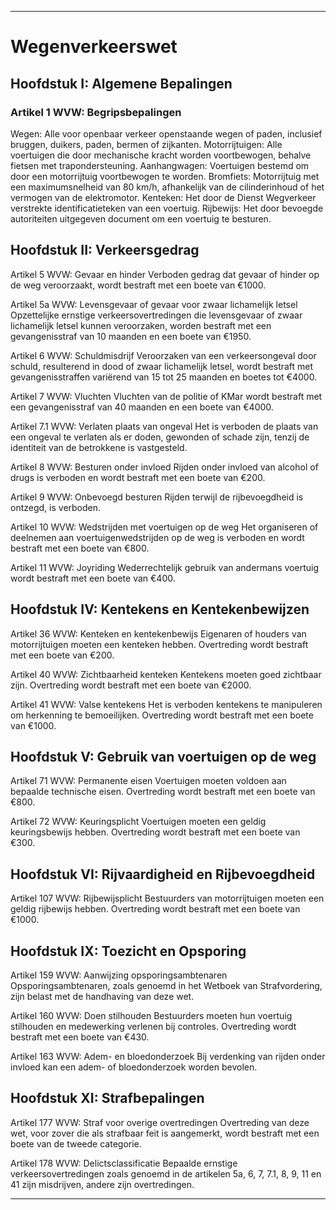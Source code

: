 - - - - - - - - - - - - - - - - - - - - - - - - - - - - - - - - - - - - - - - - - - - - - - - - - - - - - - - - - - - - - - - - - - - - - - - - - - - - - - - - - - - - - - - - - - - 


# **Wegenverkeerswet**


## **Hoofdstuk I: Algemene Bepalingen**


### Artikel 1 WVW: Begripsbepalingen
Wegen: Alle voor openbaar verkeer openstaande wegen of paden, inclusief bruggen, duikers, paden, bermen of zijkanten.
Motorrijtuigen: Alle voertuigen die door mechanische kracht worden voortbewogen, behalve fietsen met trapondersteuning.
Aanhangwagen: Voertuigen bestemd om door een motorrijtuig voortbewogen te worden.
Bromfiets: Motorrijtuig met een maximumsnelheid van 80 km/h, afhankelijk van de cilinderinhoud of het vermogen van de elektromotor.
Kenteken: Het door de Dienst Wegverkeer verstrekte identificatieteken van een voertuig.
Rijbewijs: Het door bevoegde autoriteiten uitgegeven document om een voertuig te besturen.


## **Hoofdstuk II: Verkeersgedrag**


Artikel 5 WVW: Gevaar en hinder
Verboden gedrag dat gevaar of hinder op de weg veroorzaakt, wordt bestraft met een boete van €1000.

Artikel 5a WVW: Levensgevaar of gevaar voor zwaar lichamelijk letsel
Opzettelijke ernstige verkeersovertredingen die levensgevaar of zwaar lichamelijk letsel kunnen veroorzaken, worden bestraft met een gevangenisstraf van 10 maanden en een boete van €1950.

Artikel 6 WVW: Schuldmisdrijf
Veroorzaken van een verkeersongeval door schuld, resulterend in dood of zwaar lichamelijk letsel, wordt bestraft met gevangenisstraffen variërend van 15 tot 25 maanden en boetes tot €4000.

Artikel 7 WVW: Vluchten
Vluchten van de politie of KMar wordt bestraft met een gevangenisstraf van 40 maanden en een boete van €4000.

Artikel 7.1 WVW: Verlaten plaats van ongeval
Het is verboden de plaats van een ongeval te verlaten als er doden, gewonden of schade zijn, tenzij de identiteit van de betrokkene is vastgesteld.

Artikel 8 WVW: Besturen onder invloed
Rijden onder invloed van alcohol of drugs is verboden en wordt bestraft met een boete van €200.

Artikel 9 WVW: Onbevoegd besturen
Rijden terwijl de rijbevoegdheid is ontzegd, is verboden.

Artikel 10 WVW: Wedstrijden met voertuigen op de weg
Het organiseren of deelnemen aan voertuigenwedstrijden op de weg is verboden en wordt bestraft met een boete van €800.

Artikel 11 WVW: Joyriding
Wederrechtelijk gebruik van andermans voertuig wordt bestraft met een boete van €400.


## **Hoofdstuk IV: Kentekens en Kentekenbewijzen**


Artikel 36 WVW: Kenteken en kentekenbewijs
Eigenaren of houders van motorrijtuigen moeten een kenteken hebben. Overtreding wordt bestraft met een boete van €200.

Artikel 40 WVW: Zichtbaarheid kenteken
Kentekens moeten goed zichtbaar zijn. Overtreding wordt bestraft met een boete van €2000.

Artikel 41 WVW: Valse kentekens
Het is verboden kentekens te manipuleren om herkenning te bemoeilijken. Overtreding wordt bestraft met een boete van €1000.


## **Hoofdstuk V: Gebruik van voertuigen op de weg**


Artikel 71 WVW: Permanente eisen
Voertuigen moeten voldoen aan bepaalde technische eisen. Overtreding wordt bestraft met een boete van €800.

Artikel 72 WVW: Keuringsplicht
Voertuigen moeten een geldig keuringsbewijs hebben. Overtreding wordt bestraft met een boete van €300.


## **Hoofdstuk VI: Rijvaardigheid en Rijbevoegdheid**


Artikel 107 WVW: Rijbewijsplicht
Bestuurders van motorrijtuigen moeten een geldig rijbewijs hebben. Overtreding wordt bestraft met een boete van €1000.


## **Hoofdstuk IX: Toezicht en Opsporing**


Artikel 159 WVW: Aanwijzing opsporingsambtenaren
Opsporingsambtenaren, zoals genoemd in het Wetboek van Strafvordering, zijn belast met de handhaving van deze wet.

Artikel 160 WVW: Doen stilhouden
Bestuurders moeten hun voertuig stilhouden en medewerking verlenen bij controles. Overtreding wordt bestraft met een boete van €430.

Artikel 163 WVW: Adem- en bloedonderzoek
Bij verdenking van rijden onder invloed kan een adem- of bloedonderzoek worden bevolen.


## **Hoofdstuk XI: Strafbepalingen**

Artikel 177 WVW: Straf voor overige overtredingen
Overtreding van deze wet, voor zover die als strafbaar feit is aangemerkt, wordt bestraft met een boete van de tweede categorie.

Artikel 178 WVW: Delictsclassificatie
Bepaalde ernstige verkeersovertredingen zoals genoemd in de artikelen 5a, 6, 7, 7.1, 8, 9, 11 en 41 zijn misdrijven, andere zijn overtredingen.


- - - - - - - - - - - - - - - - - - - - - - - - - - - - - - - - - - - - - - - - - - - - - - - - - - - - - - - - - - - - - - - - - - - - - - - - - - - - - - - - - - - - - - - - - - - 
